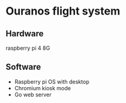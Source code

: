 # Ouranos flight system

## Hardware

raspberry pi 4 8G

## Software

- Raspberry pi OS with desktop
- Chromium kiosk mode
- Go web server
